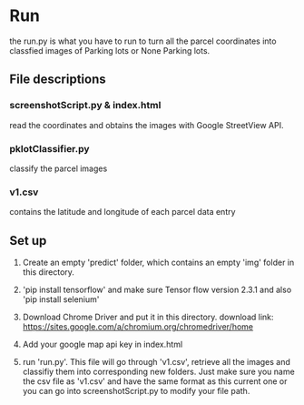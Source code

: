 # Run

the run.py is what you have to run to turn all the parcel coordinates into classfied images of Parking lots or None Parking lots.

## File descriptions

### screenshotScript.py & index.html

read the coordinates and obtains the images with Google StreetView API. 

### pklotClassifier.py

classify the parcel images

### v1.csv

contains the latitude and longitude of each parcel data entry

## Set up 

1. Create an empty 'predict' folder, which contains an empty 'img' folder in this directory. 

2. 'pip install tensorflow' and make sure Tensor flow version 2.3.1 and also 'pip install selenium' 

3. Download Chrome Driver and put it in this directory. download link: https://sites.google.com/a/chromium.org/chromedriver/home

4. Add your google map api key in index.html

5. run 'run.py'. This file will go through 'v1.csv', retrieve all the images and classifiy them into corresponding new folders. Just make sure you name the csv file as 'v1.csv' and have the same format as this current one or you can go into screenshotScript.py to modify your file path.
